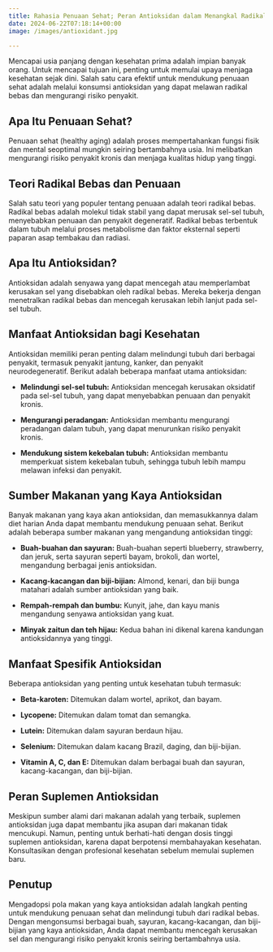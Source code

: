 ```yaml
---
title: Rahasia Penuaan Sehat; Peran Antioksidan dalam Menangkal Radikal Bebas
date: 2024-06-22T07:18:14+00:00
image: /images/antioxidant.jpg

---
```


Mencapai usia panjang dengan kesehatan prima adalah impian banyak orang. Untuk mencapai tujuan ini, penting untuk memulai upaya menjaga kesehatan sejak dini. Salah satu cara efektif untuk mendukung penuaan sehat adalah melalui konsumsi antioksidan yang dapat melawan radikal bebas dan mengurangi risiko penyakit.

## Apa Itu Penuaan Sehat?

Penuaan sehat (healthy aging) adalah proses mempertahankan fungsi fisik dan mental seoptimal mungkin seiring bertambahnya usia. Ini melibatkan mengurangi risiko penyakit kronis dan menjaga kualitas hidup yang tinggi.

## Teori Radikal Bebas dan Penuaan

Salah satu teori yang populer tentang penuaan adalah teori radikal bebas. Radikal bebas adalah molekul tidak stabil yang dapat merusak sel-sel tubuh, menyebabkan penuaan dan penyakit degeneratif. Radikal bebas terbentuk dalam tubuh melalui proses metabolisme dan faktor eksternal seperti paparan asap tembakau dan radiasi.

## Apa Itu Antioksidan?

Antioksidan adalah senyawa yang dapat mencegah atau memperlambat kerusakan sel yang disebabkan oleh radikal bebas. Mereka bekerja dengan menetralkan radikal bebas dan mencegah kerusakan lebih lanjut pada sel-sel tubuh.

## Manfaat Antioksidan bagi Kesehatan

Antioksidan memiliki peran penting dalam melindungi tubuh dari berbagai penyakit, termasuk penyakit jantung, kanker, dan penyakit neurodegeneratif. Berikut adalah beberapa manfaat utama antioksidan:

*   **Melindungi sel-sel tubuh:** Antioksidan mencegah kerusakan oksidatif pada sel-sel tubuh, yang dapat menyebabkan penuaan dan penyakit kronis.
    
*   **Mengurangi peradangan:** Antioksidan membantu mengurangi peradangan dalam tubuh, yang dapat menurunkan risiko penyakit kronis.
    
*   **Mendukung sistem kekebalan tubuh:** Antioksidan membantu memperkuat sistem kekebalan tubuh, sehingga tubuh lebih mampu melawan infeksi dan penyakit.
    

## Sumber Makanan yang Kaya Antioksidan

Banyak makanan yang kaya akan antioksidan, dan memasukkannya dalam diet harian Anda dapat membantu mendukung penuaan sehat. Berikut adalah beberapa sumber makanan yang mengandung antioksidan tinggi:

*   **Buah-buahan dan sayuran:** Buah-buahan seperti blueberry, strawberry, dan jeruk, serta sayuran seperti bayam, brokoli, dan wortel, mengandung berbagai jenis antioksidan.
    
*   **Kacang-kacangan dan biji-bijian:** Almond, kenari, dan biji bunga matahari adalah sumber antioksidan yang baik.
    
*   **Rempah-rempah dan bumbu:** Kunyit, jahe, dan kayu manis mengandung senyawa antioksidan yang kuat.
    
*   **Minyak zaitun dan teh hijau:** Kedua bahan ini dikenal karena kandungan antioksidannya yang tinggi.
    

## Manfaat Spesifik Antioksidan

Beberapa antioksidan yang penting untuk kesehatan tubuh termasuk:

*   **Beta-karoten:** Ditemukan dalam wortel, aprikot, dan bayam.
    
*   **Lycopene:** Ditemukan dalam tomat dan semangka.
    
*   **Lutein:** Ditemukan dalam sayuran berdaun hijau.
    
*   **Selenium:** Ditemukan dalam kacang Brazil, daging, dan biji-bijian.
    
*   **Vitamin A, C, dan E:** Ditemukan dalam berbagai buah dan sayuran, kacang-kacangan, dan biji-bijian.
    

## Peran Suplemen Antioksidan

Meskipun sumber alami dari makanan adalah yang terbaik, suplemen antioksidan juga dapat membantu jika asupan dari makanan tidak mencukupi. Namun, penting untuk berhati-hati dengan dosis tinggi suplemen antioksidan, karena dapat berpotensi membahayakan kesehatan. Konsultasikan dengan profesional kesehatan sebelum memulai suplemen baru.

## Penutup

Mengadopsi pola makan yang kaya antioksidan adalah langkah penting untuk mendukung penuaan sehat dan melindungi tubuh dari radikal bebas. Dengan mengonsumsi berbagai buah, sayuran, kacang-kacangan, dan biji-bijian yang kaya antioksidan, Anda dapat membantu mencegah kerusakan sel dan mengurangi risiko penyakit kronis seiring bertambahnya usia.